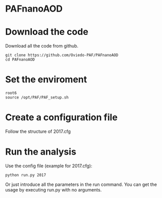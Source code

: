# PAFnanoAOD

Download the code
====

Download all the code from github.

    git clone https://github.com/Oviedo-PAF/PAFnanoAOD
    cd PAFnanoAOD


Set the enviroment
====

    root6
    source /opt/PAF/PAF_setup.sh


Create a configuration file
====

Follow the structure of 2017.cfg


Run the analysis
====

Use the config file (example for 2017.cfg):

    python run.py 2017

Or just introduce all the parameters in the run command. You can get the usage by executing run.py with no arguments.

